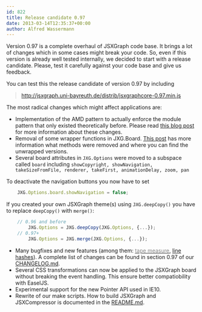 ```yaml
---
id: 822
title: Release candidate 0.97
date: 2013-03-14T12:35:37+00:00
author: Alfred Wassermann
---
```

Version 0.97 is a complete overhaul of JSXGraph code base. It brings a lot of changes which in some cases might break your code. So, even if this version is already well tested internally, we decided to start with a release candidate. Please, test it carefully against your code base and give us feedback.

You can test this the release candidate of version 0.97 by including

> <http://jsxgraph.uni-bayreuth.de/distrib/jsxgraphcore-0.97.min.js>

The most radical changes which might affect applications are:

* Implementation of the AMD pattern to actually enforce the module pattern that only existed theoretically before. Please read [this blog post](http://jsxgraph.uni-bayreuth.de/wp/2013/03/14/jsxgraph-and-amd/) for more information about these changes.
* Removal of some wrapper functions in JXG.Board. [This post](http://jsxgraph.uni-bayreuth.de/wp/2013/03/14/code-cleanup-in-0-97/) has more information what methods were removed and where you can find the unwrapped versions.
* Several board attributes in `JXG.Options` were moved to a subspace called `board` including
`showCopyright, showNavigation, takeSizeFromFile, renderer, takeFirst, animationDelay, zoom, pan`

To deactivate the navigation buttons you now have to set

```javascript
    JXG.Options.board.showNavigation = false;
```

If you created your own JSXGraph theme(s) using `JXG.deepCopy()` you have to replace `deepCopy()` with `merge()`:

```javascript    
    // 0.96 and before 
        JXG.Options = JXG.deepCopy(JXG.Options, {...}); 
    // 0.97+ 
        JXG.Options = JXG.merge(JXG.Options, {...});
```

* Many bugfixes and new features (among them: <a href="http://jsxgraph.uni-bayreuth.de/wiki/index.php/Tape_measure" target="_blank"><span style="color: #888888;">tape measure</span></a>, <a href="http://jsxgraph.uni-bayreuth.de/docs/symbols/Hash.html" target="_blank">line hashes</a>). A complete list of changes can be found in section 0.97 of our [CHANGELOG.md](https://github.com/jsxgraph/jsxgraph/blob/master/CHANGELOG.md#097).
* Several CSS transformations can now be applied to the JSXGraph board without breaking the event handling. This ensure better compatiobility with EaselJS.
* Experimental support for the new Pointer API used in IE10.
* Rewrite of our make scripts. How to build JSXGraph and JSXCompressor is documented in the [README.md](https://github.com/jsxgraph/jsxgraph/blob/master/README.md).
